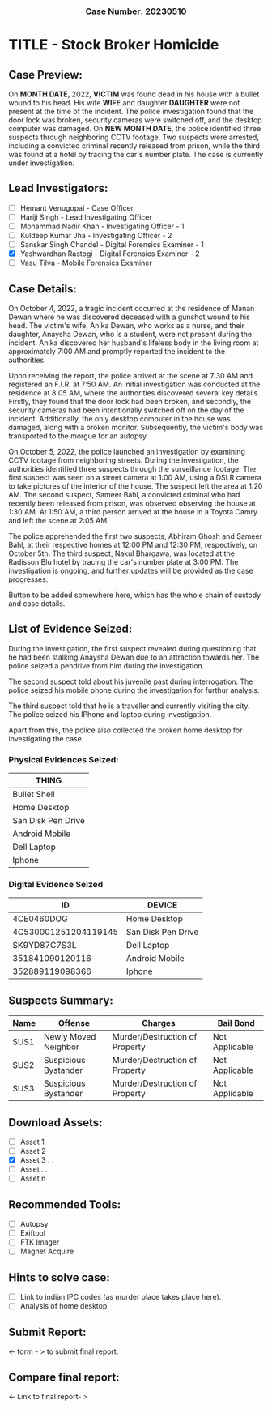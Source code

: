 <h3 align="center"> Case Number: 20230510</h3>

# TITLE - Stock Broker Homicide

## Case Preview:
On **MONTH DATE**, 2022, **VICTIM** was found dead in his house with a bullet wound to his head. His wife **WIFE** and daughter **DAUGHTER** were not present 
at the time of the incident. The police investigation found that the door lock was broken, security cameras were switched off, and the desktop computer 
was damaged. On **NEW MONTH DATE**, the police identified three suspects through neighboring CCTV footage. Two suspects were arrested, including a convicted criminal 
recently released from prison, while the third was found at a hotel by tracing the car's number plate. The case is currently under investigation.

## Lead Investigators:
- [ ] Hemant Venugopal - Case Officer
- [ ] Hariji Singh - Lead Investigating Officer
- [ ] Mohammad Nadir Khan - Investigating Officer - 1
- [ ] Kuldeep Kumar Jha - Investigating Officer - 2
- [ ] Sanskar Singh Chandel - Digital Forensics Examiner - 1
- [x] Yashwardhan Rastogi - Digital Forensics Examiner - 2
- [ ] Vasu Tilva - Mobile Forensics Examiner

## Case Details:

On October 4, 2022, a tragic incident occurred at the residence of Manan Dewan where he was discovered deceased with a gunshot wound to his head. The victim's wife, Anika Dewan, who works as a nurse, and their daughter, Anaysha Dewan, who is a student, were not present during the incident. Anika discovered her husband's lifeless body in the living room at approximately 7:00 AM and promptly reported the incident to the authorities.

Upon receiving the report, the police arrived at the scene at 7:30 AM and registered an F.I.R. at 7:50 AM. An initial investigation was conducted at the residence at 8:05 AM, where the authorities discovered several key details. Firstly, they found that the door lock had been broken, and secondly, the security cameras had been intentionally switched off on the day of the incident. Additionally, the only desktop computer in the house was damaged, along with a broken monitor. Subsequently, the victim's body was transported to the morgue for an autopsy.

On October 5, 2022, the police launched an investigation by examining CCTV footage from neighboring streets. During the investigation, the authorities identified three suspects through the surveillance footage. The first suspect was seen on a street camera at 1:00 AM, using a DSLR camera to take pictures of the interior of the house. The suspect left the area at 1:20 AM. The second suspect, Sameer Bahl, a convicted criminal who had recently been released from prison, was observed observing the house at 1:30 AM. At 1:50 AM, a third person arrived at the house in a Toyota Camry and left the scene at 2:05 AM.

The police apprehended the first two suspects, Abhiram Ghosh and Sameer Bahl, at their respective homes at 12:00 PM and 12:30 PM, respectively, on October 5th. The third suspect, Nakul Bhargawa, was located at the Radisson Blu hotel by tracing the car's number plate at 3:00 PM. The investigation is ongoing, and further updates will be provided as the case progresses.

**<Download report in PDF FORM>** Button to be added somewhere here, which has the whole chain of custody and case details.

## List of Evidence Seized:
  During the investigation, the first suspect revealed during questioning that he had been stalking Anaysha Dewan due to an attraction towards her. The police seized a pendrive from him during the investigation. 
  
  The second suspect told about his juvenile past during interrogation. The police seized his mobile phone during the investigation for furthur analysis.

The third suspect told that he is a traveller and currently visiting the city. The police seized his IPhone and laptop during investigation.
  
  Apart from this, the police also collected the broken home desktop for investigating the case.
  
  ### Physical Evidences Seized:
  | THING |
  | ----- |
  | Bullet Shell |
  | Home Desktop | 
  | San Disk Pen Drive | 
  | Android Mobile |
  | Dell Laptop |
  | Iphone |

  ### Digital Evidence Seized
  | ID | DEVICE |
  |------|---------------|
  |4CE0460DOG| Home Desktop |
  |4C530001251204119145| San Disk Pen Drive |
  |SK9YD87C7S3L| Dell Laptop |
  |351841090120116| Android Mobile |
  |352889119098366| Iphone |
  
## Suspects Summary:
  | Name | Offense | Charges | Bail Bond |
  | ---- | ------- | ------- | --------- |
  | SUS1 | Newly Moved Neighbor | Murder/Destruction of Property | Not Applicable | 
  | SUS2 | Suspicious Bystander | Murder/Destruction of Property | Not Applicable | 
  | SUS3 | Suspicious Bystander | Murder/Destruction of Property | Not Applicable | 

## Download Assets:
  - [ ] Asset 1
  - [ ] Asset 2
  - [x] Asset 3
       .
       .
  - [ ] Asset
       .
       .
  - [ ] Asset n

## Recommended Tools:
  - [ ] Autopsy
  - [ ] Exiftool
  - [ ] FTK Imager
  - [ ] Magnet Acquire
  
## Hints to solve case:
  - [ ] Link to indian IPC codes (as murder place takes place here).
  - [ ] Analysis of home desktop
  
## Submit Report:
   <- form - > to submit final report.
     
## Compare final report:
  <- Link to final report- >
